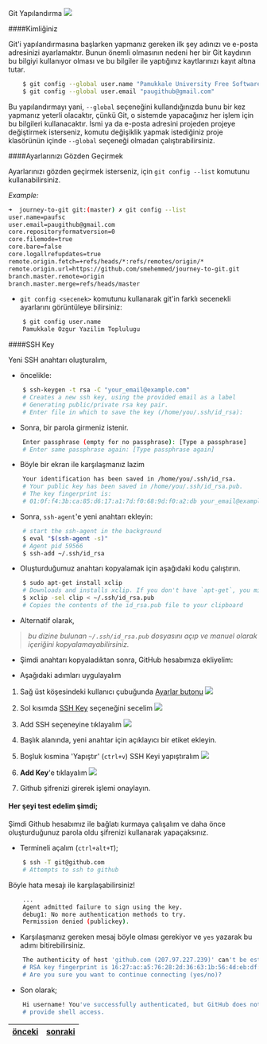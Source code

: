 Git Yapılandırma ![][1]

####Kimliğiniz

Git'i yapılandırmasına başlarken yapmanız gereken ilk şey adınızı ve e-posta adresinizi ayarlamaktır. Bunun önemli olmasının nedeni her bir Git kaydının bu bilgiyi kullanıyor olması ve bu bilgiler ile yaptığınız kaytlarınızı kayıt altına tutar.

```bash
    $ git config --global user.name "Pamukkale University Free Software Community"
    $ git config --global user.email "paugithub@gmail.com"
```

Bu yapılandırmayı yani, `--global` seçeneğini kullandığınızda bunu bir kez yapmanız yeterli olacaktır, çünkü Git, o sistemde yapacağınız her işlem için bu bilgileri kullanacaktır. İsmi ya da e-posta adresini projeden projeye değiştirmek isterseniz, komutu değişiklik yapmak istediğiniz proje klasörünün içinde `--global` seçeneği olmadan çalıştırabilirsiniz.

####Ayarlarınızı Gözden Geçirmek

Ayarlarınızı gözden geçirmek isterseniz, için `git config --list` komutunu kullanabilirsiniz.

*Example:*

```bash
➜  journey-to-git git:(master) ✗ git config --list 
user.name=paufsc
user.email=paugithub@gmail.com
core.repositoryformatversion=0
core.filemode=true
core.bare=false
core.logallrefupdates=true
remote.origin.fetch=+refs/heads/*:refs/remotes/origin/*
remote.origin.url=https://github.com/smehemmed/journey-to-git.git
branch.master.remote=origin
branch.master.merge=refs/heads/master
```

* `git config <secenek>` komutunu kullanarak git'in farklı secenekli ayarlarını görüntüleye bilirsiniz:


```bash
    $ git config user.name
    Pamukkale Ozgur Yazilim Toplulugu
```
####SSH Key

Yeni SSH anahtarı oluşturalım, 

* öncelikle:

```bash
    $ ssh-keygen -t rsa -C "your_email@example.com"
    # Creates a new ssh key, using the provided email as a label
    # Generating public/private rsa key pair.
    # Enter file in which to save the key (/home/you/.ssh/id_rsa):
```
* Sonra, bir parola girmeniz istenir.

```bash
    Enter passphrase (empty for no passphrase): [Type a passphrase]
    # Enter same passphrase again: [Type passphrase again]
```

* Böyle bir ekran ile karşılaşmanız lazim

```bash
    Your identification has been saved in /home/you/.ssh/id_rsa.
    # Your public key has been saved in /home/you/.ssh/id_rsa.pub.
    # The key fingerprint is:
    # 01:0f:f4:3b:ca:85:d6:17:a1:7d:f0:68:9d:f0:a2:db your_email@example.com
```

* Sonra, `ssh-agent`'e yeni anahtarı ekleyin:

```bash
    # start the ssh-agent in the background
    $ eval "$(ssh-agent -s)"
    # Agent pid 59566
    $ ssh-add ~/.ssh/id_rsa
```

* Oluşturduğumuz anahtarı kopyalamak için aşağıdaki kodu çalıştırın.

```bash
    $ sudo apt-get install xclip
    # Downloads and installs xclip. If you don't have `apt-get`, you might need to use another installer (like `yum`)
    $ xclip -sel clip < ~/.ssh/id_rsa.pub
    # Copies the contents of the id_rsa.pub file to your clipboard
```

* Alternatif olarak,
> *bu dizine bulunan `~/.ssh/id_rsa.pub` dosyasını açıp ve manuel olarak içeriğini kopyalamayabilirsiniz.*

* Şimdi anahtarı kopyaladıktan sonra, GitHub hesabımıza ekliyelim:

* Aşağıdaki adımları uygulayalım  

1. Sağ üst köşesindeki kullanıcı çubuğunda [Ayarlar butonu](https://github.com/settings/profile) ![][2]

2. Sol kısımda [SSH Key](https://github.com/settings/ssh) seçeneğini secelim ![][3]

3. Add SSH seçeneyine tıklayalım   ![][4]

4. Başlık alanında, yeni anahtar için açıklayıcı bir etiket ekleyin. 

5. Boşluk kısmina 'Yapıştır' (`ctrl+v`) SSH Keyi yapıştıralım ![][5]

6. **Add Key**'e tıklayalım ![][6]

7. Github şifrenizi girerek işlemi onaylayın.

#### Her şeyi test edelim şimdi;

Şimdi Github hesabımız ile bağlatı kurmaya çalışalım ve daha önce oluşturduğunuz parola oldu şifrenizi kullanarak yapaçaksınız.

* Termineli açalım (`ctrl+alt+T`);

```bash
    $ ssh -T git@github.com
    # Attempts to ssh to github
```
Böyle hata mesajı ile karşılaşabilirsiniz!

```bash
    ...
    Agent admitted failure to sign using the key.
    debug1: No more authentication methods to try.
    Permission denied (publickey).
```
* Karşılaşmanız gereken mesaj böyle olması gerekiyor ve `yes` yazarak bu adımı bitirebilirsiniz.

```bash
    The authenticity of host 'github.com (207.97.227.239)' can't be established.
    # RSA key fingerprint is 16:27:ac:a5:76:28:2d:36:63:1b:56:4d:eb:df:a6:48.
    # Are you sure you want to continue connecting (yes/no)?
```
* Son olarak;

```bash
    Hi username! You've successfully authenticated, but GitHub does not
    # provide shell access.
```

[önceki](https://github.com/paufsc/journey-to-git/blob/master/docs/tr/Kurulum.md)|[sonraki]()
---|---

  [1]: https://github.com/paufsc/journey-to-git/blob/master/assets/img/setting.png
  [2]: https://github.com/smehemmed/journey-to-git/blob/master/assets/img/ssh1.png
  [3]: https://github.com/smehemmed/journey-to-git/blob/master/assets/img/ssh2.png
  [4]: https://github.com/smehemmed/journey-to-git/blob/master/assets/img/ssh3.png
  [5]: https://github.com/smehemmed/journey-to-git/blob/master/assets/img/ssh4.png
  [6]: https://github.com/smehemmed/journey-to-git/blob/master/assets/img/ssh5.png